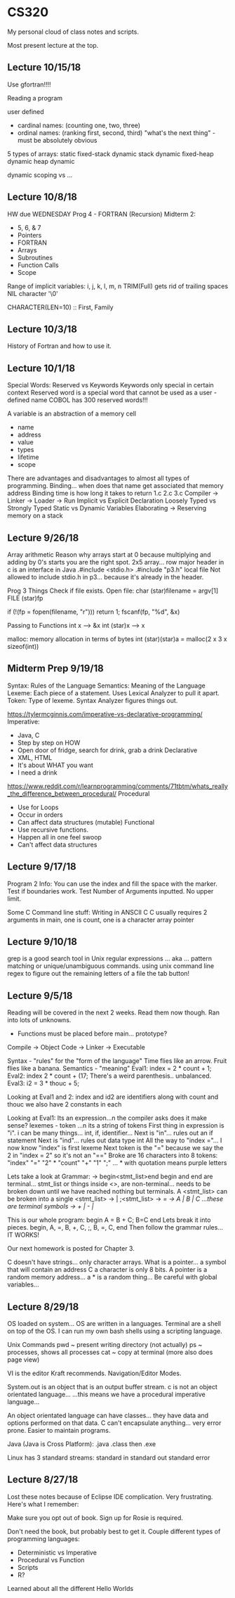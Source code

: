 # CS320
My personal cloud of class notes and scripts.

Most present lecture at the top.

## Lecture 10/15/18
Use gfortran!!!!

Reading a program

user defined
- cardinal names: (counting one, two, three)
- ordinal names: (ranking first, second, third)
"what's the next thing" - must be absolutely obvious

5 types of arrays:
static
fixed-stack dynamic
stack dynamic
fixed-heap dynamic
heap dynamic

dynamic scoping vs ...

## Lecture 10/8/18
HW due WEDNESDAY
Prog 4 - FORTRAN (Recursion)
Midterm 2:
- 5, 6, & 7
- Pointers
- FORTRAN
- Arrays
- Subroutines
- Function Calls
- Scope

Range of implicit variables: i, j, k, l, m, n
TRIM(Full) gets rid of trailing spaces
NIL character '\0'

CHARACTER(LEN=10) :: First, Family


## Lecture 10/3/18
History of Fortran and how to use it.

## Lecture 10/1/18
Special Words: Reserved vs Keywords
Keywords only special in certain context
Reserved word is a special word that cannot be used as a user - defined name
COBOL has 300 reserved words!!!

A variable is an abstraction of a memory cell
- name
- address
- value
- types
- lifetime
- scope

There are advantages and disadvantages to almost all types of programming.
Binding... when does that name get associated that memory address
Binding time is how long it takes to return
1.c 2.c 3.c
Compiler -> Linker -> Loader -> Run
Implicit vs Explicit Declaration
Loosely Typed vs Strongly Typed
Static vs Dynamic Variables
Elaborating -> Reserving memory on a stack


## Lecture 9/26/18
Array arithmetic
Reason why arrays start at 0 because multiplying and adding by 0's starts you are the right spot.
2x5 array... row major
header in c is an interface in Java
.#include <stdio.h>
.#include "p3.h" local file
Not allowed to include stdio.h in p3... because it's already in the header.

Prog 3 Things
Check if file exists.
Open file:
char (star)filename = argv[1]
FILE (star)fp

if (!(fp = fopen(filename, "r")))
  return 1;
fscanf(fp, "%d", &x)

Passing to Functions
int x --> &x
int (star)x --> x

malloc:
memory allocation
in terms of bytes
int (star)(star)a = malloc(2 x 3 x sizeof(int))

## Midterm Prep 9/19/18
Syntax: Rules of the Language
Semantics: Meaning of the Language
Lexeme: Each piece of a statement. Uses Lexical Analyzer to pull it apart.
Token: Type of lexeme. Syntax Analyzer figures things out.

https://tylermcginnis.com/imperative-vs-declarative-programming/
Imperative:
- Java, C
- Step by step on HOW
- Open door of fridge, search for drink, grab a drink
Declarative
- XML, HTML
- It's about WHAT you want
- I need a drink

https://www.reddit.com/r/learnprogramming/comments/71tbtm/whats_really_the_difference_between_procedural/
Procedural
- Use for Loops
- Occur in orders
- Can affect data structures (mutable)
Functional
- Use recursive functions.
- Happen all in one feel swoop
- Can't affect data structures

## Lecture 9/17/18
Program 2 Info:
You can use the index and fill the space with the marker.
Test if boundaries work.
Test Number of Arguments inputted.
No upper limit.

Some C Command line stuff:
Writing in ANSCII C
C usually requires 2 arguments in main, one is count, one is a character array pointer

## Lecture 9/10/18
grep is a good search tool in Unix
regular expressions ... aka ... pattern matching or unique/unambiguous commands.
using unix command line regex to figure out the remaining letters of a file
the tab button!

## Lecture 9/5/18
Reading will be covered in the next 2 weeks. Read them now though.
Ran into lots of unknowns.
- Functions must be placed before main... prototype?

Compile -> Object Code -> Linker -> Executable

Syntax - "rules" for the "form of the language"
Time flies like an arrow.
Fruit flies like a banana.
Semantics - "meaning"
Eval1: index = 2 * count + 1;
Eval2: index 2 * count + (17; There's a weird parenthesis.. unbalanced.
Eval3: i2 = 3 * thouc + 5;

Looking at Eval1 and 2:
index and id2 are identifiers along with count and thouc
we also have 2 constants in each

Looking at Eval1:
Its an expression...n the compiler asks does it make sense?
lexemes - token ...n its a string of tokens
First thing in expression is "i".
i can be many things... int, if, identifier...
Next is "in"... rules out an if statement
Next is "ind"... rules out data type int
All the way to "index ="... I now know "index" is first lexeme
Next token is the "=" because we say the 2 in "index = 2" so it's not an "=="
Broke are 16 characters into 8 tokens:
"index" "=" "2" * "count" "+" "1" ";" ... * with quotation means purple letters

Lets take a look  at Grammar:
<program> -> begin<stmt_list>end
begin and end are terminal... stmt_list or things inside <>, are non-terminal... needs to be broken down until we have reached nothing but terminals.
A <stmt_list> can be broken into a single
<stmt_list> -> <stmt> | <stmt>;<stmt_list>
<stmt> -> <var> = <expression>
<var> -> A | B | C ...these are terminal symbols
<expression> -> <var> + <var> | <var> - <var> | <var>

This is our whole program:
begin A = B + C; B=C end
Lets break it into pieces.
begin, A, =, B, +, C, ;, B, =, C, end
Then follow the grammar rules... IT WORKS!

Our next homework is posted for Chapter 3.

C doesn't have strings... only character arrays.
What is a pointer... a symbol that will contain an address
C a character is only 8 bits.
A pointer is a random memory address... a * is a random thing...
Be careful with global variables...

## Lecture 8/29/18
OS loaded on system...
OS are written in a languages.
Terminal are a shell on top of the OS.
I can run my own bash shells using a scripting language.

Unix Commands
pwd ~ present writing directory (not actually)
ps ~ processes, shows all processes
cat ~ copy at terminal (more also does page view)

VI is the editor Kraft recommends.
Navigation/Editor Modes.

System.out is an object that is an output buffer stream.
c is not an object orientated language...
...this means we have a procedural imperative language...

An object orientated language can have classes... they have data and options performed on that data.
C can't encapsulate anything... very error prone.
Easier to maintain programs.

Java (Java is Cross Platform):
.java
.class
then .exe

Linux has 3 standard streams:
standard in
standard out
standard error

## Lecture 8/27/18
Lost these notes because of Eclipse IDE complication. Very frustrating.
Here's what I remember:

Make sure you opt out of book.
Sign up for Rosie is required.

Don't need the book, but probably best to get it.
Couple different types of programming languages:
- Deterministic vs Imperative
- Procedural vs Function
- Scripts
- R?

Learned about all the different Hello Worlds
